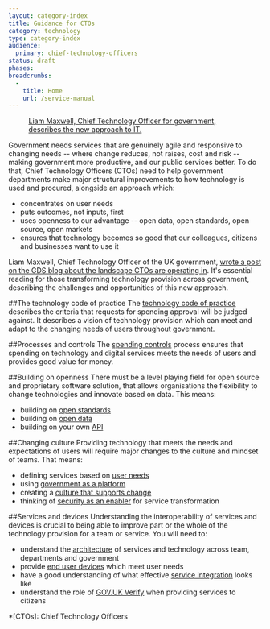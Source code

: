 ```yaml
---
layout: category-index
title: Guidance for CTOs
category: technology
type: category-index
audience:
  primary: chief-technology-officers
status: draft
phases:
breadcrumbs:
  -
    title: Home
    url: /service-manual
---
```


<figure class="media-player-wrapper video"><a href="https://www.youtube.com/watch?v=mVuJPk8Kf3U">Liam Maxwell, Chief Technology Officer for government, describes the new approach to IT.</a></figure>

Government needs services that are genuinely agile and responsive to changing needs -- where change reduces, not raises, cost and risk -- making government more productive, and our public services better. To do that, Chief Technology Officers (CTOs) need to help government departments make major structural improvements to how technology is used and procured, alongside an approach which:

* concentrates on user needs
* puts outcomes, not inputs, first
* uses openness to our advantage -- open data, open standards, open source, open markets
* ensures that technology becomes so good that our colleagues, citizens and businesses want to use it

Liam Maxwell, Chief Technology Officer of the UK government, [wrote a post on the GDS blog about the landscape CTOs are operating in](https://gds.blog.gov.uk/2013/05/21/rebalancing-tech-across-gov/). It's essential reading for those transforming technology provision across government, describing the challenges and opportunities of this new approach.

##The technology code of practice
The [technology code of practice](/service-manual/technology/code-of-practice.html) describes the criteria that requests for spending approval will be judged against. It describes a vision of technology provision which can meet and adapt to the changing needs of users throughout government.

##Processes and controls
The [spending controls](/service-manual/technology/spending-controls.html) process ensures that spending on technology and digital services meets the needs of users and provides good value for money.

##Building on openness
There must be a level playing field for open source and proprietary software solution, that allows organisations the flexibility to change technologies and innovate based on data. This means:

* building on [open standards](/service-manual/making-software/open-standards-and-licensing.html)
* building on [open data](/service-manual/technology/open-data.html)
* building on your own [API](/service-manual/making-software/apis.html)

##Changing culture
Providing technology that meets the needs and expectations of users will require major changes to the culture and mindset of teams. That means:

* defining services based on [user needs](/service-manual/user-centred-design/user-needs.html)
* using [government as a platform](/service-manual/technology/government-as-a-platform.html)
* creating a [culture that supports change](/service-manual/technology/culture-that-supports-change.html)
* thinking of [security as an enabler](/service-manual/technology/security-as-enabler.html) for service transformation

##Services and devices
Understanding the interoperability of services and devices is crucial to being able to improve part or the whole of the technology provision for a team or service. You will need to:

* understand the [architecture](/service-manual/technology/architecture.html) of services and technology across team, departments and government
* provide [end user devices](/service-manual/technology/end-user-devices.html) which meet user needs
* have a good understanding of what effective [service integration](/service-manual/technology/service-integration.html) looks like
* understand the role of [GOV.UK Verify](/service-manual/identity-assurance/index.html) when providing services to citizens

*[CTOs]: Chief Technology Officers

